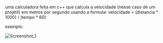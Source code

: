 uma calculadora feita em c++ que calcula a velocidade (nesse caso de um projétil) em metros por segundo usando a formula: velocidade = (distancia * 1000) / (tempo * 60)

exemplo:

![Screenshot_1](https://github.com/jrlkfps/calculadora-de-divisao/assets/131707703/3a2715b6-1137-4e73-a3c3-e816dc2262fe)
